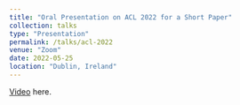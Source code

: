 ```yaml
---
title: "Oral Presentation on ACL 2022 for a Short Paper"
collection: talks
type: "Presentation"
permalink: /talks/acl-2022
venue: "Zoom"
date: 2022-05-25
location: "Dublin, Ireland"
---
```


[Video](https://underline.io/events/284/sessions/10713/lecture/49798-on-the-effect-of-isotropy-on-vae-representations-of-text) here.

